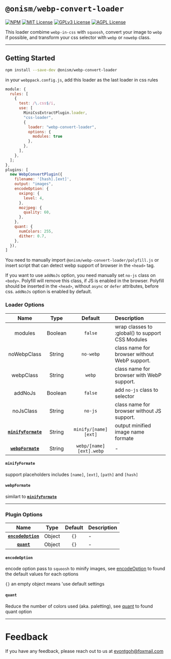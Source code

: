# `@onism/webp-convert-loader`

[![NPM](https://img.shields.io/npm/v/@onism/webp-convert-loader?style=flat-square)](https://www.npmjs.com/package/@onism/webp-convert-loader)
[![MIT License](https://img.shields.io/apm/l/atomic-design-ui.svg?style=flat-square)](https://github.com/tterb/atomic-design-ui/blob/master/LICENSEs)
[![GPLv3 License](https://img.shields.io/badge/License-GPL%20v3-yellow.svg?style=flat-square)](https://opensource.org/licenses/)
[![AGPL License](https://img.shields.io/badge/license-AGPL-blue.svg?style=flat-square)](http://www.gnu.org/licenses/agpl-3.0)

This loader combime `webp-in-css` with `squoosh`, convert your image to `webp` if possible, and transform your css selector with `webp` or `nowebp` class.

---

## Getting Started

```bash
npm install --save-dev @onism/webp-convert-loader
```

in your `webppack.config.js`, add this loader as the last loader in css rules

```javascript
module: {
  rules: [
    {
      test: /\.css$/i,
      use: [
        MiniCssExtractPlugin.loader,
        "css-loader",
        {
          loader: "webp-convert-loader",
          options: {
            modules: true
          },
        },
      ],
    },
  ];
},
plugins: [
  new WebpConvertPlugin({
    filename: '[hash].[ext]',
    output: "images",
    encodeOption: {
      oxipng: {
        level: 4,
      },
      mozjpeg: {
        quality: 60,
      },
    },
    quant: {
      numColors: 255,
      dither: 0.7,
    },
  }),
]
```

You need to manually import `@onism/webp-convert-loader/polyfill.js` or insert script that can detect webp support of browser in the `<head>` tag.

If you want to use `addNoJs` option, you need manually set `no-js` class on `<body>`. Polyfill will remove this class, if JS is enabled in the browser. Polyfill should be inserted in the `<head>`, without `async` or `defer` attributes, before css. `addNoJs` option is enabled by default.

### Loader Options

|                 Name                 |  Type   |         Default         | Description                                      |
| :----------------------------------: | :-----: | :---------------------: | :----------------------------------------------- |
|               modules                | Boolean |         `false`         | wrap classes to :global() to support CSS Modules |
|             noWebpClass              | String  |        `no-webp`        | class name for browser without WebP support.     |
|              webpClass               | String  |         `webp`          | class name for browser with WebP support.        |
|               addNoJs                | Boolean |         `false`         | add `no-js` class to selector                    |
|              noJsClass               | String  |         `no-js`         | class name for browser without JS support.       |
| [**`minifyFormate`**](minifyFormate) | String  |  `minify/[name][ext]`   | output minified image name formate               |
|  [**`webpFormate`**](#webpFormate)   | String  | `webp/[name][ext].webp` | -                                                                                          |

#### `minifyFormate`

support placeholders includes `[name]`, `[ext]`, `[path]` and `[hash]`

#### `webpFormate`

similart to [**`minifyFormate`**](minifyFormate)


--- 

### Plugin Options 

|                 Name                 |  Type   |         Default         | Description                                      |
| :----------------------------------: | :-----: | :---------------------: | :----------------------------------------------- |
| [**`encodeOption`**](#encodeOption)  | Object  |          `{}`           | -                                                |
|        [**`quant`**](#quant)         | Object  |          `{}`           | -     


#### `encodeOption`

encode option pass to `squoosh` to minify images, see [encodeOption](https://github.com/GoogleChromeLabs/squoosh/blob/dev/libsquoosh/src/codecs.ts) to found the default values for each options

`{}` an empty object means 'use default settings

#### `quant`

Reduce the number of colors used (aka. paletting), see [quant](<(https://github.com/GoogleChromeLabs/squoosh/blob/dev/libsquoosh/src/codecs.ts)>) to found quant option


---

# Feedback

If you have any feedback, please reach out to us at evontgoh@foxmail.com
